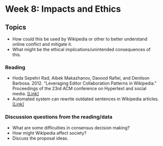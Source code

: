 # Week 8: Impacts and Ethics

## Topics

- How could this be used by Wikipedia or other to better understand online conflict and mitigate it.
- What might be the ethical implications/unintended consequences of this.

### Reading

- Hoda Sepehri Rad, Aibek  Makazhanov, Davood Rafiei, and Denilson Barbosa. 2012. "Leveraging Editor Collaboration Patterns in Wikipedia." Proceedings of the 23rd ACM conference on Hypertext and social media. [[Link]](https://dl.acm.org/doi/10.1145/2309996.2310001)
- Automated system can rewrite outdated sentences in Wikipedia articles. [[Link]](http://news.mit.edu/2020/automated-rewrite-wikipedia-articles-0212)

### Discussion questions from the reading/data

- What are some difficulties in consensus decision making?
- How might Wikipedia affect society?
- Discuss the proposal ideas.
